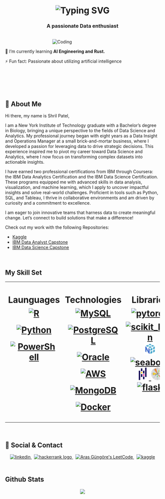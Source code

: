 <div align="center">
    <h1>
        <img src="https://readme-typing-svg.herokuapp.com?font=Jetbrains+mono&size=40&duration=3000&color=33FF33&center=true&vCenter=true&width=435&lines=Hey..+I'm+[Zerol0l];This+is..;..my+Github..;" alt="Typing SVG"/>
    </h1>
</div>
<h3 align="center">A passionate Data enthusiast</h3> <br>
<img align="right" alt="Coding" margin="20px" width="350" src="https://i.pinimg.com/originals/a5/35/60/a53560c8088900e266880f779dacced7.gif">
<br>

🌱 I’m currently learning **AI Engineering and Rust.**

⚡ Fun fact: Passionate about utilizing artificial intelligence

<br>
<br>
<br>
<br>



## 👤 About Me 

Hi there, my name is Shril Patel, 

I am a New York Institute of Technology graduate with a Bachelor’s degree in Biology, bringing a unique perspective to the fields of Data Science and Analytics. My professional journey began with eight years as a Data Insight and Operations Manager at a small brick-and-mortar business, where I developed a passion for leveraging data to drive strategic decisions. This experience inspired me to pivot my career toward Data Science and Analytics, where I now focus on transforming complex datasets into actionable insights.

I have earned two professional certifications from IBM through Coursera: the IBM Data Analytics Certification and the IBM Data Science Certification. These programs equipped me with advanced skills in data analysis, visualization, and machine learning, which I apply to uncover impactful insights and solve real-world challenges. Proficient in tools such as Python, SQL, and Tableau, I thrive in collaborative environments and am driven by curiosity and a commitment to excellence.

I am eager to join innovative teams that harness data to create meaningful change. Let’s connect to build solutions that make a difference!

Check out my work with the following Repositories:

- [Kaggle](https://github.com/ZeroZulu/Kaggle/tree/main)
- [IBM Data Analyst Capstone](https://github.com/ZeroZulu/IBM-Data-Analyst-Capstone)
- [IBM Data Science Capstone](https://github.com/ZeroZulu/IBM-Data-Science-Capstone)


<br>





## My Skill Set  
<table><tr><td valign="top" width="33%">



<h1 align="center">Launguages
<div align="center">  
<a href="https://www.r-project.org/" target="_blank"><img style="margin: 10px" src="https://profilinator.rishav.dev/skills-assets/r.svg" alt="R" height="50" /></a>  
<a href="https://www.python.org/" target="_blank"><img style="margin: 10px" src="https://profilinator.rishav.dev/skills-assets/python-original.svg" alt="Python" height="50" /></a>  
<a href="https://docs.microsoft.com/en-us/powershell/" target="_blank"><img style="margin: 10px" src="https://profilinator.rishav.dev/skills-assets/powershell.png" alt="PowerShell" height="50" /></a>  
</div>

</td><td valign="top" width="33%">



<h1 align="center">Technologies  
<div align="center">  
<a href="https://www.mysql.com/" target="_blank"><img style="margin: 10px" src="https://profilinator.rishav.dev/skills-assets/mysql-original-wordmark.svg" alt="MySQL" height="50" /></a>  
<a href="https://www.postgresql.org/" target="_blank"><img style="margin: 10px" src="https://profilinator.rishav.dev/skills-assets/postgresql-original-wordmark.svg" alt="PostgreSQL" height="50" /></a>  
<a href="https://www.oracle.com/in/index.html" target="_blank"><img style="margin: 10px" src="https://profilinator.rishav.dev/skills-assets/oracle-original.svg" alt="Oracle" height="50" /></a>  
<a href="https://aws.amazon.com/" target="_blank"><img style="margin: 10px" src="https://profilinator.rishav.dev/skills-assets/amazonwebservices-original-wordmark.svg" alt="AWS" height="50" /></a>  
<a href="https://www.mongodb.com/" target="_blank"><img style="margin: 10px" src="https://profilinator.rishav.dev/skills-assets/mongodb-original-wordmark.svg" alt="MongoDB" height="50" /></a>  
<a href="https://www.docker.com/" target="_blank"><img style="margin: 10px" src="https://profilinator.rishav.dev/skills-assets/docker-original-wordmark.svg" alt="Docker" height="50" /></a>  
</div>

</td><td valign="top" width="33%">



<h1 align="center">Libraries  
<div align="center">  
<a href="https://pytorch.org/" target="_blank"><img style="margin: 10px" src="https://profilinator.rishav.dev/skills-assets/pytorch-icon.svg" alt="pytorch" height="50" /></a>  
<a href="https://scikit-learn.org" target="_blank" rel="noreferrer"> <img src="https://upload.wikimedia.org/wikipedia/commons/0/05/Scikit_learn_logo_small.svg" alt="scikit_learn" width="40" height="40" /> </a>
<a href="https://numpy.org" target="_blank" rel="noreferrer"> <img src="https://raw.githubusercontent.com/arasgungore/arasgungore/main/icons/numpy.svg" alt="numpy" width="40" height="40" /> </a>
 <a href="https://seaborn.pydata.org" target="_blank" rel="noreferrer"> <img src="https://seaborn.pydata.org/_images/logo-mark-lightbg.svg" alt="seaborn" width="40" height="40" /> </a>
<a href="https://pandas.pydata.org" target="_blank" rel="noreferrer"> <img src="https://raw.githubusercontent.com/devicons/devicon/master/icons/pandas/pandas-original.svg" alt="pandas" width="40" height="40" /> </a>
<a href="https://matplotlib.org" target="_blank" rel="noreferrer"> <img src="https://raw.githubusercontent.com/arasgungore/arasgungore/main/icons/matplotlib.svg" alt="matplotlib" width="40" height="40" /> </a>
<a href="https://flask.palletsprojects.com/en/stable/" target="_blank" rel="noreferrer"> <img src="https://github.com/ZeroZulu/ZeroZulu.github.io/blob/master/assets/img/icons8-flask-64.png" alt="flask" width="55" height="55" /> </a>

</div>

</td></tr></table>  

<br/>  



## 📨 Social & Contact
<div align="center">
<a href="https://linkedin.com/in/shril-patel-020504284" target="_blank">
<img src=https://img.shields.io/badge/linkedin-%231E77B5.svg?&style=for-the-badge&logo=linkedin&logoColor=white alt=linkedin style="margin-bottom: 5px;" />
</a>
  &nbsp;
<a href="https://www.hackerrank.com/profile/hackerrank_pent1" target="_blank" rel="noreferrer"> <img src="https://raw.githubusercontent.com/maurodesouza/profile-readme-generator/master/src/assets/icons/social/hackerrank/default.svg" width="52" height="40" alt="hackerrank logo"  /> </a>
  &nbsp;
<a href="https://leetcode.com/u/Zerolol" target="_blank" rel="noreferrer"> <img alt="Aras Güngöre's LeetCode" src="https://img.shields.io/badge/LeetCode-FFA116?style=for-the-badge&logo=LeetCode&logoColor=black" /> </a>
  &nbsp;
<a href="https://www.kaggle.com/zerol0l" target="_blank">
<img src=https://img.shields.io/badge/kaggle-%2344BAE8.svg?&style=for-the-badge&logo=kaggle&logoColor=white alt=kaggle style="margin-bottom: 5px;" />
</a>  
</div>




<br/>



## Github Stats  
<div align="center"><img src="https://github-readme-stats.vercel.app/api?username=ZeroZulu&show_icons=true&count_private=true&hide_border=true" align="center" /></div>  

<br/> 
